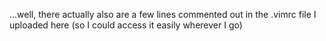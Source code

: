 ...well, there actually also are a few lines commented out in the .vimrc file I uploaded here
(so I could access it easily wherever I go)
